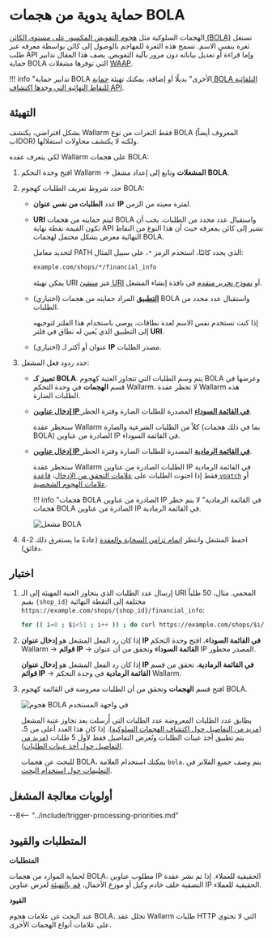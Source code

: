 # حماية يدوية من هجمات BOLA

الهجمات السلوكية مثل [هجوم التفويض المكسور على مستوى الكائن (BOLA)](../../attacks-vulns-list.md#broken-object-level-authorization-bola) تستغل ثغرة بنفس الاسم. تسمح هذه الثغرة للمهاجم بالوصول إلى كائن بواسطة معرفه عبر طلب API وإما قراءة أو تعديل بياناته دون مرور بآلية التفويض. يصف هذا المقال تدابير حماية BOLA التي توفرها مشغلات [WAAP](../../about-wallarm/waap-overview.md).

!!! info "تدابير حماية BOLA الأخرى"
    بديلًا أو إضافة، يمكنك تهيئة [حماية BOLA التلقائية للنقاط النهائية التي وجدها اكتشاف API](protecting-against-bola.md).

## التهيئة

بشكل افتراضي، يكتشف Wallarm فقط الثغرات من نوع BOLA (المعروف أيضاً بIDOR) ولكنه لا يكتشف محاولات استغلالها.

لكي يتعرف عقدة Wallarm على هجمات BOLA:

1. افتح وحدة التحكم Wallarm → **المشغلات** وتابع إلى إعداد مشغل **BOLA**.
1. حدد شروط تعريف الطلبات كهجوم BOLA:

    * عدد **الطلبات من نفس عنوان IP** لفترة معينة من الزمن.
    * **URI** ليتم حمايته من هجمات BOLA واستقبال عدد محدد من الطلبات. يجب أن تكون القيمة نقطة نهاية API تشير إلى كائن بمعرفه حيث أن هذا النوع من النقاط النهائية معرض بشكل محتمل لهجمات BOLA.

        لتحديد معامل PATH الذي يحدد كائنًا، استخدم الرمز `*`، على سبيل المثال:

        ```bash
        example.com/shops/*/financial_info
        ```

        يمكن تهيئة URI عبر [منشئ URI](../../user-guides/rules/rules.md#uri-constructor) أو [نموذج تحرير متقدم](../../user-guides/rules/rules.md#advanced-edit-form) في نافذة إنشاء المشغل.

    * (اختياري) [**التطبيق**](../../user-guides/settings/applications.md) المراد حمايته من هجمات BOLA واستقبال عدد محدد من الطلبات.

        إذا كنت تستخدم نفس الاسم لعدة نطاقات، يوصى باستخدام هذا الفلتر لتوجيهه إلى التطبيق الذي يُعين له نطاق في فلتر **URI**.

    * (اختياري) عنوان أو أكثر لـ **IP** مصدر الطلبات.
1. حدد ردود فعل المشغل:

    * **تمييز كـ BOLA**. يتم وسم الطلبات التي تتجاوز العتبة كهجوم BOLA وعرضها في قسم **الهجمات** في وحدة التحكم Wallarm. لا تحظر عقدة Wallarm هذه الطلبات الضارة.
    * [**إدخال عناوين IP في القائمة السوداء**](../../user-guides/ip-lists/overview.md) المصدرة للطلبات الضارة وفترة الحظر.
    
        ستحظر عقدة Wallarm كلاً من الطلبات الشرعية والضارة (بما في ذلك هجمات BOLA) الصادرة من عناوين IP في القائمة السوداء.
    
    * [**إدخال عناوين IP في القائمة الرمادية**](../../user-guides/ip-lists/overview.md) المصدرة للطلبات الضارة وفترة الحظر.
    
        ستحظر عقدة Wallarm الطلبات الصادرة من عناوين IP في القائمة الرمادية فقط إذا احتوت الطلبات على [علامات التحقق من الإدخال](../../about-wallarm/protecting-against-attacks.md#input-validation-attacks)، [قاعدة `vpatch`](../../user-guides/rules/vpatch-rule.md) أو [علامات الهجوم الشخصية](../../user-guides/rules/regex-rule.md).
        
        !!! info "هجمات BOLA الصادرة من عناوين IP في القائمة الرمادية"
            لا يتم حظر هجمات BOLA الصادرة من عناوين IP في القائمة الرمادية.

        ![مشغل BOLA](../../images/user-guides/triggers/trigger-example7.png)

1. احفظ المشغل وانتظر [إتمام تزامن السحابة والعقدة](../configure-cloud-node-synchronization-en.md) (عادةً ما يستغرق ذلك 2-4 دقائق).

## اختبار

1. إرسال عدد الطلبات الذي يتجاوز العتبة المهيئة إلى الـ URI المحمي. مثال، 50 طلباً بقيم `{shop_id}` مختلفة إلى النقطة النهائية `https://example.com/shops/{shop_id}/financial_info`:

    ```bash
    for (( i=0 ; $i<51 ; i++ )) ; do curl https://example.com/shops/$i/financial_info ; done
    ```
1. إذا كان رد الفعل المشغل هو **إدخال عنوان IP في القائمة السوداء**، افتح وحدة التحكم Wallarm → **قوائم IP** → **القائمة السوداء** وتحقق من أن عنوان IP المصدر محظور.

    إذا كان رد الفعل المشغل هو **إدخال عنوان IP في القائمة الرمادية**، تحقق من قسم **قوائم IP** → **القائمة الرمادية** في وحدة التحكم Wallarm.
1. افتح قسم **الهجمات** وتحقق من أن الطلبات معروضة في القائمة كهجوم BOLA.

    ![هجوم BOLA في واجهة المستخدم](../../images/user-guides/events/bola-attack.png)

    يطابق عدد الطلبات المعروضة عدد الطلبات التي أُرسلت بعد تجاوز عتبة المشغل ([مزيد من التفاصيل حول اكتشاف الهجمات السلوكية](../../attacks-vulns-list.md#behavioral-attacks)). إذا كان هذا العدد أعلى من 5، يتم تطبيق أخذ عينات الطلبات وتُعرض التفاصيل فقط لأول 5 طلبات ([مزيد من التفاصيل حول أخذ عينات الطلبات](../../user-guides/events/analyze-attack.md#sampling-of-hits)).

    للبحث عن هجمات BOLA، يمكنك استخدام العلامة `bola`. يتم وصف جميع الفلاتر في [التعليمات حول استخدام البحث](../../user-guides/search-and-filters/use-search.md).

## أولويات معالجة المشغل

--8<-- "../include/trigger-processing-priorities.md"

## المتطلبات والقيود

**المتطلبات**

لحماية الموارد من هجمات BOLA، مطلوب عناوين IP الحقيقية للعملاء. إذا تم نشر عقدة التصفية خلف خادم وكيل أو موزع الأحمال، [قم بالتهيئة](../using-proxy-or-balancer-en.md) لعرض عناوين IP الحقيقية للعملاء.

**القيود**

عند البحث عن علامات هجوم BOLA، تحلل عقد Wallarm طلبات HTTP التي لا تحتوي على علامات أنواع الهجمات الأخرى.